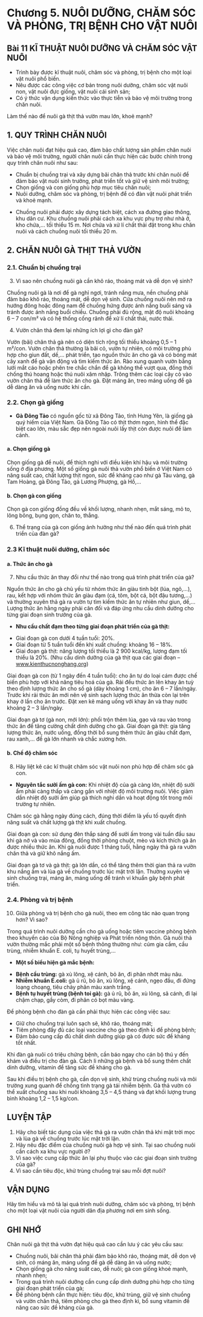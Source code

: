 # Chương 5. NUÔI DƯỠNG, CHĂM SÓC VÀ PHÒNG, TRỊ BỆNH CHO VẬT NUÔI

## Bài 11 KĨ THUẬT NUÔI DƯỠNG VÀ CHĂM SÓC VẬT NUÔI

- Trình bày được kĩ thuật nuôi, chăm sóc và phòng, trị bệnh cho một loại vật nuôi phổ biến.
- Nêu được các công việc cơ bản trong nuôi dưỡng, chăm sóc vật nuôi non, vật nuôi đực giống, vật nuôi cái sinh sản;
- Có ý thức vận dụng kiến thức vào thực tiễn và bảo vệ môi trường trong chăn nuôi.

Làm thế nào để nuôi gà thịt thả vườn mau lớn, khoẻ mạnh?

## 1. QUY TRÌNH CHĂN NUÔI

Việc chăn nuôi đạt hiệu quả cao, đảm bảo chất lượng sản phẩm chăn nuôi và bảo vệ môi trường, người chăn nuôi cần thực hiện các bước chính trong quy trình chăn nuôi như sau:
- Chuẩn bị chuồng trại và xây dựng bãi chăn thả trước khi chăn nuôi để đảm bảo vật nuôi sinh trưởng, phát triển tốt và giữ vệ sinh môi trường;
- Chọn giống và con giống phù hợp mục tiêu chăn nuôi;
- Nuôi dưỡng, chăm sóc và phòng, trị bệnh để có đàn vật nuôi phát triển và khoẻ mạnh.

+ Chuồng nuôi phải được xây dựng tách biệt, cách xa đường giao thông, khu dân cư. Khu chuồng nuôi phải cách xa khu vực phụ trợ như nhà ở, kho chứa,... tối thiểu 15 m. Nơi chứa và xử lí chất thải đặt trong khu chăn nuôi và cách chuồng nuôi tối thiểu 20 m.

## 2. CHĂN NUÔI GÀ THỊT THẢ VƯỜN

### 2.1. Chuẩn bị chuồng trại

3. Vì sao nên chuồng nuôi gà cần khô ráo, thoáng mát và dễ dọn vệ sinh?

Chuồng nuôi gà là nơi để gà nghỉ ngơi, tránh nắng mưa, nền chuồng phải đảm bảo khô ráo, thoáng mát, dễ dọn vệ sinh. Cửa chuồng nuôi nên mở ra hướng đông hoặc đông nam để chuồng hứng được ánh nắng buổi sáng và tránh được ánh nắng buổi chiều.
Chuồng phải đủ rộng, mật độ nuôi khoảng 6 – 7 con/m² và có hệ thống cống rãnh để xử lí chất thải, nước thải.

4. Vườn chăn thả đem lại những ích lợi gì cho đàn gà?

Vườn (bãi) chăn thả gà nên có diện tích rộng tối thiểu khoảng 0,5 – 1 m²/con. Vườn chăn thả thường là bãi cỏ, vườn tự nhiên, có môi trường phù hợp cho giun đất, dế,... phát triển, tạo nguồn thức ăn cho gà và có bóng mát cây xanh để gà vận động và tìm kiếm thức ăn. Rào xung quanh vườn bằng lưới mắt cáo hoặc phên tre chắc chắn để gà không thể vượt qua, đồng thời chống thú hoang hoặc thú nuôi xâm nhập. Trông thêm các loại cây cỏ vào vườn chăn thả để làm thức ăn cho gà. Đặt máng ăn, treo máng uống để gà dễ dàng ăn và uống nước khi cần.

### 2.2. Chọn gà giống

+ **Gà Đông Tảo** có nguồn gốc từ xã Đông Tảo, tỉnh Hưng Yên, là giống gà quý hiếm của Việt Nam. Gà Đông Tảo có thịt thơm ngon, hình thể đặc biệt cao lớn, màu sắc đẹp nên ngoài nuôi lấy thịt còn được nuôi để làm cảnh.

#### a. Chọn giống gà

Chọn giống gà để nuôi, để thích nghi với điều kiện khí hậu và môi trường sống ở địa phương. Một số giống gà nuôi thả vườn phổ biến ở Việt Nam có năng suất cao, chất lượng thịt ngon, sức đề kháng cao như gà Tàu vàng, gà Tam Hoàng, gà Đông Tảo, gà Lương Phượng, gà Hồ,...

#### b. Chọn gà con giống

Chọn gà con giống đồng đều về khối lượng, nhanh nhẹn, mắt sáng, mỏ to, lông bông, bụng gọn, chân to, thẳng.

6. Thể trạng của gà con giống ảnh hưởng như thế nào đến quá trình phát triển của đàn gà?

### 2.3 Kĩ thuật nuôi dưỡng, chăm sóc

#### a. Thức ăn cho gà

7. Nhu cầu thức ăn thay đổi như thế nào trong quá trình phát triển của gà?

Nguồn thức ăn cho gà chủ yếu từ nhóm thức ăn giàu tinh bột (lúa, ngô,...), rau, kết hợp với nhóm thức ăn giàu đạm (cá, tôm, bột cá, bột đậu tương,...) và thường xuyên thả gà ra vườn tự tìm kiếm thức ăn tự nhiên như giun, dế,... Lượng thức ăn hằng ngày phải cân đối và đáp ứng nhu cầu dinh dưỡng cho từng giai đoạn sinh trưởng của gà.

+ **Nhu cầu chất đạm theo từng giai đoạn phát triển của gà thịt:**
- Giai đoạn gà con dưới 4 tuần tuổi: 20%.
- Giai đoạn từ 5 tuần tuổi đến khi xuất chuồng: khoảng 16 – 18%.
- Giai đoạn gà thịt: năng lượng tối thiểu là 2 900 kcal/kg, lượng đạm tối thiểu là 20%.
(Nhu cầu dinh dưỡng của gà thịt qua các giai đoạn – www.kienthucnonghang.org)

Giai đoạn gà con (từ 1 ngày đến 4 tuần tuổi): cho ăn tự do loại cám được chế biến phù hợp với khả năng tiêu hoá của gà. Rải đều thức ăn lên khay ăn tuỳ theo định lượng thức ăn cho số gà (dày khoảng 1 cm), cho ăn 6 – 7 lần/ngày. Trước khi rải thức ăn mới nên vệ sinh sạch lượng thức ăn thừa còn lại trên khay ở lần cho ăn trước. Đặt xen kẽ máng uống với khay ăn và thay nước khoảng 2 – 3 lần/ngày.

Giai đoạn gà tơ (gà non, mới lớn): phối trộn thêm lúa, gạo và rau vào trong thức ăn để tăng cường chất dinh dưỡng cho gà.
Giai đoạn gà thịt: gia tăng lượng thức ăn, nước uống, đồng thời bổ sung thêm thức ăn giàu chất đạm, rau xanh,... để gà lớn nhanh và chắc xương hơn.

#### b. Chế độ chăm sóc

8. Hãy liệt kê các kĩ thuật chăm sóc vật nuôi non phù hợp để chăm sóc gà con.

+ **Nguyên tắc sưởi ấm gà con:**
Khi nhiệt độ của gà càng lớn, nhiệt độ sưởi ấm phải càng thấp và càng gần với nhiệt độ môi trường nuôi. Việc giảm dần nhiệt độ sưởi ấm giúp gà thích nghi dần và hoạt động tốt trong môi trường tự nhiên.

Chăm sóc gà hằng ngày đúng cách, đúng thời điểm là yếu tố quyết định năng suất và chất lượng gà thịt khi xuất chuồng.

Giai đoạn gà con: sử dụng đèn thắp sáng để sưởi ấm trong vài tuần đầu sau khi gà nở và vào mùa đông, đồng thời phòng chuột, mèo và kích thích gà ăn được nhiều thức ăn. Khi gà nuôi được 1 tháng tuổi, hằng ngày thả gà ra vườn chăn thả và giữ khô nắng ấm.

Giai đoạn gà tơ và gà thịt: gà lớn dần, có thể tăng thêm thời gian thả ra vườn khu nắng ấm và lùa gà về chuồng trước lúc mặt trời lặn. Thường xuyên vệ sinh chuồng trại, máng ăn, máng uống để tránh vi khuẩn gây bệnh phát triển.

### 2.4. Phòng và trị bệnh

10. Giữa phòng và trị bệnh cho gà nuôi, theo em công tác nào quan trọng hơn? Vì sao?

Trong quá trình nuôi dưỡng cần cho gà uống hoặc tiêm vaccine phòng bệnh theo khuyến cáo của Bộ Nông nghiệp và Phát triển nông thôn. Gà nuôi thả vườn thường mắc phải một số bệnh thông thường như: cúm gia cầm, cầu trùng, nhiễm khuẩn E. coli, tụ huyết trùng,...

+ **Một số biểu hiện gà mắc bệnh:**
- **Bệnh cầu trùng:** gà xù lông, xệ cánh, bỏ ăn, đi phân nhớt màu nâu.
- **Nhiễm khuẩn E.coli:** gà ủ rũ, bỏ ăn, xù lông, xệ cánh, ngẹo đầu, đi đứng loạng choạng, tiêu chảy phân màu xanh trắng.
- **Bệnh tụ huyết trùng (bệnh toi gà):** gà ủ rũ, bỏ ăn, xù lông, sã cánh, đi lại chậm chạp, gầy còm, đi phân có bọt màu vàng.

Để phòng bệnh cho đàn gà cần phải thực hiện các công việc sau:
- Giữ cho chuồng trại luôn sạch sẽ, khô ráo, thoáng mát;
- Tiêm phòng đầy đủ các loại vaccine cho gà theo định kì để phòng bệnh;
- Đảm bảo cung cấp đủ chất dinh dưỡng giúp gà có được sức đề kháng tốt nhất.

Khi đàn gà nuôi có triệu chứng bệnh, cần báo ngay cho cán bộ thú y đến khám và điều trị cho đàn gà. Cách li những gà bệnh và bổ sung thêm chất dinh dưỡng, vitamin để tăng sức đề kháng cho gà.

Sau khi điều trị bệnh cho gà, cần dọn vệ sinh, khử trùng chuồng nuôi và môi trường xung quanh để chống tình trạng gà tái nhiễm bệnh.
Gà thả vườn có thể xuất chuồng sau khi nuôi khoảng 3,5 – 4,5 tháng và đạt khối lượng trung bình khoảng 1,2 – 1,5 kg/con.

## LUYỆN TẬP

1. Hãy cho biết tác dụng của việc thả gà ra vườn chăn thả khi mặt trời mọc và lùa gà về chuồng trước lúc mặt trời lặn.
2. Hãy nêu đặc điểm của chuồng nuôi gà hợp vệ sinh. Tại sao chuồng nuôi cần cách xa khu vực người ở?
3. Vì sao việc cung cấp thức ăn lại phụ thuộc vào các giai đoạn sinh trưởng của gà?
4. Vì sao cần tiêu độc, khử trùng chuồng trại sau mỗi đợt nuôi?

## VẬN DỤNG

Hãy tìm hiểu và mô tả lại quá trình nuôi dưỡng, chăm sóc và phòng, trị bệnh cho một loại vật nuôi của người dân địa phương nơi em sinh sống.

## GHI NHỚ

Chăn nuôi gà thịt thả vườn đạt hiệu quả cao cần lưu ý các yêu cầu sau:
- Chuồng nuôi, bãi chăn thả phải đảm bảo khô ráo, thoáng mát, dễ dọn vệ sinh, có máng ăn, máng uống để gà dễ dàng ăn và uống nước;
- Chọn giống gà cho năng suất cao, dễ nuôi; gà con giống khoẻ mạnh, nhanh nhẹn;
- Trong quá trình nuôi dưỡng cần cung cấp dinh dưỡng phù hợp cho từng giai đoạn phát triển của gà;
- Để phòng bệnh cần thực hiện: tiêu độc, khử trùng, giữ vệ sinh chuồng và vườn chăn thả, tiêm phòng cho gà theo định kì, bổ sung vitamin để nâng cao sức đề kháng của gà.

